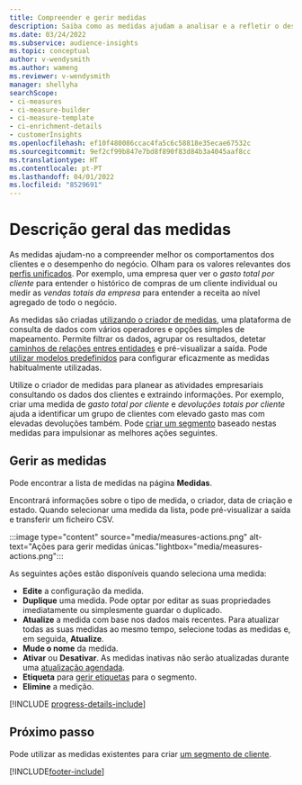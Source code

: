 ```yaml
---
title: Compreender e gerir medidas
description: Saiba como as medidas ajudam a analisar e a refletir o desempenho da sua empresa.
ms.date: 03/24/2022
ms.subservice: audience-insights
ms.topic: conceptual
author: v-wendysmith
ms.author: wameng
ms.reviewer: v-wendysmith
manager: shellyha
searchScope:
- ci-measures
- ci-measure-builder
- ci-measure-template
- ci-enrichment-details
- customerInsights
ms.openlocfilehash: ef10f480086ccac4fa5c6c58818e35ecae67532c
ms.sourcegitcommit: 9ef2cf99b847e7bd8f890f83d84b3a4045aaf8cc
ms.translationtype: HT
ms.contentlocale: pt-PT
ms.lasthandoff: 04/01/2022
ms.locfileid: "8529691"
---
```

# <a name="measures-overview"></a>Descrição geral das medidas

As medidas ajudam-no a compreender melhor os comportamentos dos clientes e o desempenho do negócio. Olham para os valores relevantes dos [perfis unificados](data-unification.md). Por exemplo, uma empresa quer ver o *gasto total por cliente* para entender o histórico de compras de um cliente individual ou medir as *vendas totais da empresa* para entender a receita ao nível agregado de todo o negócio.  

As medidas são criadas [utilizando o criador de medidas](measure-builder.md), uma plataforma de consulta de dados com vários operadores e opções simples de mapeamento. Permite filtrar os dados, agrupar os resultados, detetar [caminhos de relações entres entidades](relationships.md) e pré-visualizar a saída. Pode [utilizar modelos predefinidos](measure-templates.md) para configurar eficazmente as medidas habitualmente utilizadas.

Utilize o criador de medidas para planear as atividades empresariais consultando os dados dos clientes e extraindo informações. Por exemplo, criar uma medida de *gasto total por cliente* e *devoluções totais por cliente* ajuda a identificar um grupo de clientes com elevado gasto mas com elevadas devoluções também. Pode [criar um segmento](segments.md) baseado nestas medidas para impulsionar as melhores ações seguintes.

## <a name="manage-your-measures"></a>Gerir as medidas

Pode encontrar a lista de medidas na página **Medidas**.

Encontrará informações sobre o tipo de medida, o criador, data de criação e estado. Quando selecionar uma medida da lista, pode pré-visualizar a saída e transferir um ficheiro CSV.

:::image type="content" source="media/measures-actions.png" alt-text="Ações para gerir medidas únicas."lightbox="media/measures-actions.png":::

As seguintes ações estão disponíveis quando seleciona uma medida:

- **Edite** a configuração da medida.
- **Duplique** uma medida. Pode optar por editar as suas propriedades imediatamente ou simplesmente guardar o duplicado.
- **Atualize** a medida com base nos dados mais recentes. Para atualizar todas as suas medidas ao mesmo tempo, selecione todas as medidas e, em seguida, **Atualize**.
- **Mude o nome** da medida.
- **Ativar** ou **Desativar**. As medidas inativas não serão atualizadas durante uma [atualização agendada](system.md#schedule-tab).
- **Etiqueta** para [gerir etiquetas](work-with-tags-columns.md#manage-tags) para o segmento.
- **Elimine** a medição.

[!INCLUDE [progress-details-include](../includes/progress-details-pane.md)]

## <a name="next-step"></a>Próximo passo

Pode utilizar as medidas existentes para criar [um segmento de cliente](segments.md).

[!INCLUDE[footer-include](../includes/footer-banner.md)]
